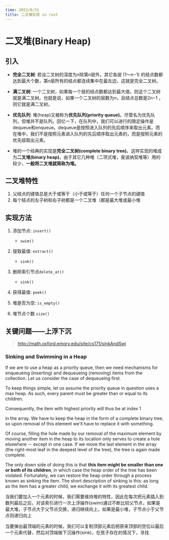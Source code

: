 ```yaml
---
time: 2022/8/31
title: 二叉堆实现 in rust
---
```

# 二叉堆(Binary Heap)

## 引入

- **完全二叉树**: 若设二叉树的深度为*n*除第*n*层外，其它各层 (1～*n*−1) 的结点数都达到最大个数，第*n*层所有的结点都连续集中在最左边，这就是完全二叉树。
- **满二叉树**: 一个二叉树，如果每一个层的结点数都达到最大值，则这个二叉树就是满二叉树。也就是说，如果一个二叉树的层数为*n*，且结点总数是2*n*−1 ，则它就是满二叉树。

- **优先队列**: 堆(heap)又被称为**优先队列(priority queue)**。尽管名为优先队列，但堆并不是队列。回忆一下，在队列中，我们可以进行的限定操作是dequeue和enqueue。dequeue是按照进入队列的先后顺序来取出元素。而在堆中，我们不是按照元素进入队列的先后顺序取出元素的，而是按照元素的优先级取出元素。

- 堆的一个经典的实现是**完全二叉树(complete binary tree)**。这样实现的堆成为**二叉堆(binary heap)**。由于其它几种堆（二项式堆，斐波纳契堆等）用的较少，**一般将二叉堆就简称为堆。**

## 二叉堆特性

 1. 父结点的键值总是大于或等于（小于或等于）任何一个子节点的键值
 2. 每个结点的左子树和右子树都是一个二叉堆（都是最大堆或最小堆

## 实现方法

1. 添加节点: `insert()`
   - `swim()`
2. 提取最值: `extract()`
   - `sink()`
3. 删除索引节点`delete_at()`
   - `sink()`
4. 获得最值: `peek()`

5. 堆是否为空: `is_empty()`

6. 堆节点个数 `size()`

## 关键问题——上浮下沉

> <http://math.oxford.emory.edu/site/cs171/sinkAndSwi>

### Sinking and Swimming in a Heap

If we are to use a heap as a priority queue, then we need mechanisms for enqueueing (inserting) and dequeueing (removing) items from the collection. Let us consider the case of dequeueing first.

To keep things simple, let us assume the priority queue in question uses a max heap. As such, every parent must be greater than or equal to its children.

Consequently, the item with highest priority will thus be at index 1

in the array. We have to keep the heap in the form of a complete binary tree, so upon removal of this element we'll have to replace it with something.

Of course, filling the hole made by our removal of the maximum element by moving another item in the heap to its location only serves to create a hole elsewhere -- except in one case. If we move the last element in the array (the right-most leaf in the deepest level of the tree), the tree is again made complete.

The only down side of doing this is that **this item might be smaller than one or both of its children**, in which case the heap order of the tree has been violated. Fortunately, we can restore the heap order through a process known as sinking the item. The short description of sinking is this: as long as the item has a greater child, we exchange it with its greatest child.

当我们要加入一个元素的时候，我们需要维持堆的特性，因此在每次把元素插入到数列最后之后，对该索引进行一次上浮操作(swim)通过不断比较父节点，如果是最大堆，子节点大于父节点交换，递归继续向上，如果是最小堆，子节点小于父节点则递归向上

当要弹出最顶端的元素的时候，我们可以复制顶部元素后把原来顶部的空位以最后一个元素代替，然后对顶端做下沉操作(sink)，在孩子存在的情况下，寻找
